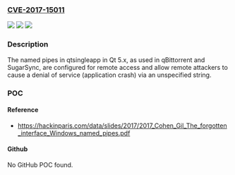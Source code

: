 ### [CVE-2017-15011](https://cve.mitre.org/cgi-bin/cvename.cgi?name=CVE-2017-15011)
![](https://img.shields.io/static/v1?label=Product&message=n%2Fa&color=blue)
![](https://img.shields.io/static/v1?label=Version&message=n%2Fa&color=blue)
![](https://img.shields.io/static/v1?label=Vulnerability&message=n%2Fa&color=brighgreen)

### Description

The named pipes in qtsingleapp in Qt 5.x, as used in qBittorrent and SugarSync, are configured for remote access and allow remote attackers to cause a denial of service (application crash) via an unspecified string.

### POC

#### Reference
- https://hackinparis.com/data/slides/2017/2017_Cohen_Gil_The_forgotten_interface_Windows_named_pipes.pdf

#### Github
No GitHub POC found.

